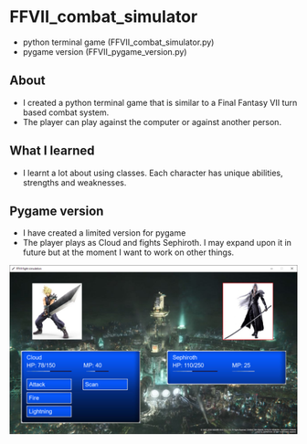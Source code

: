# FFVII_combat_simulator
- python terminal game (FFVII_combat_simulator.py)
- pygame version (FFVII_pygame_version.py)

## About
- I created a python terminal game that is similar to a Final Fantasy VII turn based combat system.
- The player can play against the computer or against another person.

## What I learned
- I learnt a lot about using classes. Each character has unique abilities, strengths and weaknesses.

## Pygame version
- I have created a limited version for pygame
- The player plays as Cloud and fights Sephiroth. I may expand upon it in future but at the moment I want to work on other things.

![FFVII screenshot](https://github.com/LV255/FFVII_combat_simulator/blob/main/FFVII_combat_simulator.png)
